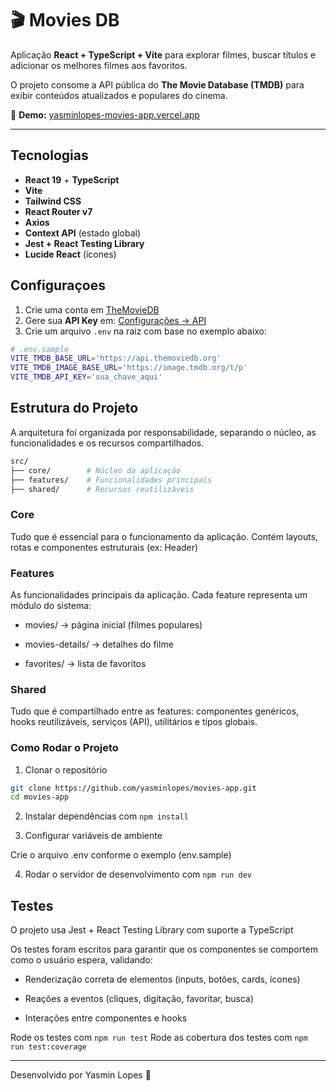 # 🎬 Movies DB  

Aplicação **React + TypeScript + Vite** para explorar filmes, buscar títulos e adicionar os melhores filmes aos favoritos.

O projeto consome a API pública do **The Movie Database (TMDB)** para exibir conteúdos atualizados e populares do cinema.

🔗 **Demo:** [yasminlopes-movies-app.vercel.app](https://yasminlopes-movies-app.vercel.app/)

---

## Tecnologias

- **React 19** + **TypeScript**
- **Vite**
- **Tailwind CSS**
- **React Router v7**
- **Axios**
- **Context API** (estado global)
- **Jest + React Testing Library**
- **Lucide React** (ícones)

## Configuraçoes

1. Crie uma conta em [TheMovieDB](https://www.themoviedb.org/)  
2. Gere sua **API Key** em: [Configurações → API](https://www.themoviedb.org/settings/api)  
3. Crie um arquivo `.env` na raiz com base no exemplo abaixo:

```bash
# .env.sample
VITE_TMDB_BASE_URL='https://api.themoviedb.org'
VITE_TMDB_IMAGE_BASE_URL='https://image.tmdb.org/t/p'
VITE_TMDB_API_KEY='sua_chave_aqui'
``` 

## Estrutura do Projeto

A arquitetura foi organizada por responsabilidade, separando o núcleo, as funcionalidades e os recursos compartilhados.


```bash
src/
├── core/        # Núcleo da aplicação
├── features/    # Funcionalidades principais
├── shared/      # Recursos reutilizáveis
``` 

### Core

Tudo que é essencial para o funcionamento da aplicação.
Contém layouts, rotas e componentes estruturais (ex: Header)

### Features

As funcionalidades principais da aplicação.
Cada feature representa um módulo do sistema:

- movies/ → página inicial (filmes populares)

- movies-details/ → detalhes do filme

- favorites/ → lista de favoritos

### Shared

Tudo que é compartilhado entre as features:
componentes genéricos, hooks reutilizáveis, serviços (API), utilitários e tipos globais.

### Como Rodar o Projeto

1. Clonar o repositório
```bash 
git clone https://github.com/yasminlopes/movies-app.git
cd movies-app
```

2. Instalar dependências com ```npm install```

3. Configurar variáveis de ambiente

Crie o arquivo .env conforme o exemplo (env.sample)

4. Rodar o servidor de desenvolvimento com ```npm run dev```

## Testes

O projeto usa Jest + React Testing Library com suporte a TypeScript

Os testes foram escritos para garantir que os componentes se comportem como o usuário espera, validando:

- Renderização correta de elementos (inputs, botões, cards, ícones)

- Reações a eventos (cliques, digitação, favoritar, busca)

- Interações entre componentes e hooks

Rode os testes com ```npm run test```
Rode as cobertura dos testes com ```npm run test:coverage```

---

Desenvolvido por Yasmin Lopes 💚